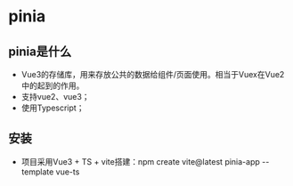 # pinia

## pinia是什么

* Vue3的存储库，用来存放公共的数据给组件/页面使用。相当于Vuex在Vue2中的起到的作用。
* 支持vue2、vue3；
* 使用Typescript；

## 安装

* 项目采用Vue3 + TS + vite搭建：npm create vite@latest pinia-app --template vue-ts


